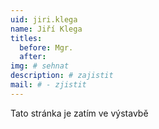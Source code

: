 ```yaml
---
uid: jiri.klega
name: Jiří Klega
titles:
  before: Mgr.
  after:
img: # sehnat
description: # zajistit
mail: # - zjistit
---
```


Tato stránka je zatím ve výstavbě
